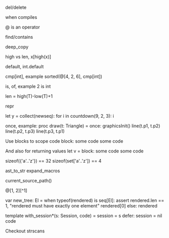 del/delete

when compiles

@ is an operator

find/contains

deep_copy

high vs len, x[high(x)]

default, int.default

cmp[int], example sorted(@[4, 2, 6], cmp[int])

is, of, example 2 is int

len = high(T)-low(T)+1

repr

let y = collect(newseq):
  for i in countdown(9, 2, 3):
    i

once, example:
  proc draw(t: Triangle) =
    once:
      graphicsInit()
    line(t.p1, t.p2)
    line(t.p2, t.p3)
    line(t.p3, t.p1)


Use blocks to scope code
block:
  some code
  some code

And also for returning values
let v = block:
  some code
  some code

sizeof({'a'..'z'}) == 32
sizeof(set['a'..'z']) == 4

ast_to_str
expand_macros

current_source_path()

@[1, 2][^1]

var new_tree: El =
  when typeof(rendered) is seq[El]:
    assert rendered.len == 1, "rendered must have exactly one element"
    rendered[0]
  else:
    rendered

template with_session*(s: Session, code) =
  session = s
  defer: session = nil
  code

Checkout strscans
